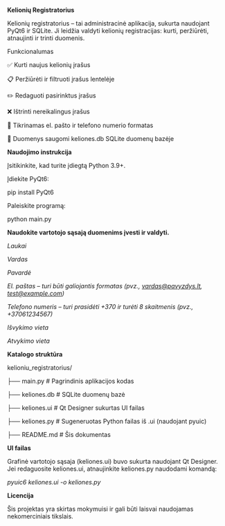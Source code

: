 **Kelionių Registratorius**

Kelionių registratorius – tai administracinė aplikacija, sukurta naudojant PyQt6 ir SQLite. Ji leidžia valdyti kelionių registracijas: kurti, peržiūrėti, atnaujinti ir trinti duomenis.

Funkcionalumas

✅ Kurti naujus kelionių įrašus

📋 Peržiūrėti ir filtruoti įrašus lentelėje

✏️ Redaguoti pasirinktus įrašus

❌ Ištrinti nereikalingus įrašus

🔐 Tikrinamas el. pašto ir telefono numerio formatas

💾 Duomenys saugomi keliones.db SQLite duomenų bazėje

**Naudojimo instrukcija**

Įsitikinkite, kad turite įdiegtą Python 3.9+.

Įdiekite PyQt6:

pip install PyQt6

Paleiskite programą:

python main.py

**Naudokite vartotojo sąsają duomenims įvesti ir valdyti.**

*Laukai*

*Vardas*

*Pavardė*

*El. paštas – turi būti galiojantis formatas (pvz., vardas@pavyzdys.lt, test@example.com)*

*Telefono numeris – turi prasidėti +370 ir turėti 8 skaitmenis (pvz., +37061234567)*

*Išvykimo vieta*

*Atvykimo vieta*

**Katalogo struktūra**

kelioniu_registratorius/

├── main.py              # Pagrindinis aplikacijos kodas

├── keliones.db          # SQLite duomenų bazė

├── keliones.ui          # Qt Designer sukurtas UI failas

├── keliones.py          # Sugeneruotas Python failas iš .ui (naudojant pyuic)

├── README.md            # Šis dokumentas

**UI failas**

Grafinė vartotojo sąsaja (keliones.ui) buvo sukurta naudojant Qt Designer. Jei redaguosite keliones.ui, atnaujinkite keliones.py naudodami komandą:

*pyuic6 keliones.ui -o keliones.py*

**Licencija**

Šis projektas yra skirtas mokymuisi ir gali būti laisvai naudojamas nekomerciniais tikslais.
